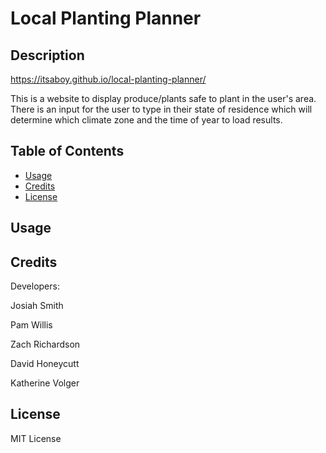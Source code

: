 # Local Planting Planner

## Description

https://itsaboy.github.io/local-planting-planner/

This is a website to display produce/plants safe to plant in the user's area. There is an input for the user to type in their state of residence which will determine which climate zone and the time of year to load results.

## Table of Contents

- [Usage](#usage)
- [Credits](#credits)
- [License](#license)

## Usage



## Credits

Developers:


Josiah Smith

Pam Willis

Zach Richardson

David Honeycutt

Katherine Volger


## License

MIT License

